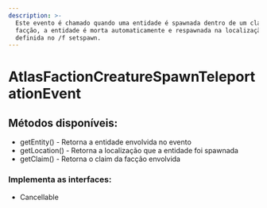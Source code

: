 ```yaml
---
description: >-
  Este evento é chamado quando uma entidade é spawnada dentro de um claim de uma
  facção, a entidade é morta automaticamente e respawnada na localização
  definida no /f setspawn.
---
```


# AtlasFactionCreatureSpawnTeleportationEvent

## Métodos disponíveis:

* getEntity() - Retorna a entidade envolvida no evento
* getLocation() - Retorna a localização que a entidade foi spawnada
* getClaim() - Retorna o claim da facção envolvida



### Implementa as interfaces:

* Cancellable

